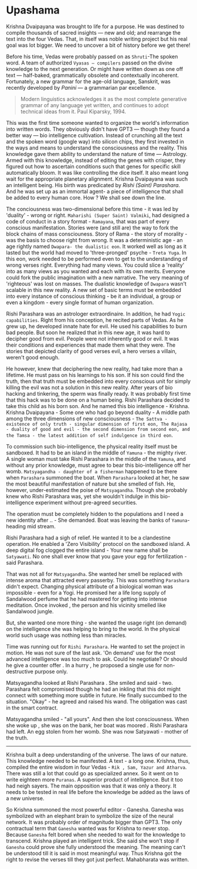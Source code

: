 # Upashama

Krishna Dvaipayana was brought to life for a purpose. He was destined to compile thousands of sacred insights — new and old; and rearrange the text into the four Vedas. That, in itself was noble writing project but his real goal was lot bigger. We need to uncover a bit of history before we get there!

Before his time, Vedas were probably passed on as `Shruti`-The spoken word. A team of authorized `Vyasas — compilers` passed on the divine knowledge to the next generation. Or might have written down as one off text — half-baked, grammatically obsolete and contextually incoherent. Fortunately, a new grammar for the age-old language, Sanskrit, was recently developed by *Panini* — a grammarian par excellence.

> Modern linguistics acknowledges it as the most complete generative grammar of any language yet written, and continues to adopt technical ideas from it. Paul Kiparsky, 1994.

This was the first time someone wanted to organize the world's information into written words. They obviously didn't have GPT3 — though they found a better way — bio intelligence cultivation. Instead of crunching all the text and the spoken word (google way) into silicon chips, they first invested in the ways and means to understand the consciousness and the reality. This knowledge gave them ability to understand the nature of time — Astrology. Armed with this knowledge, instead of editing the genes with crisper, they figured out how to ascertain conditions such that genes for specific skill automatically bloom. It was like controlling the dice itself. It also meant long wait for the appropriate planetary alignment. Krishna Dvaipayana was such an intelligent being. His birth was predicated by *Rishi (Saint) Parashara*. And he was set up as an immortal agent- a piece of intelligence that shall be added to every human core. How ? We shall see down the line.

The conciousness was two-dimensional before this time - it was led by 'duality' - wrong or right. `Maharishi (Super Saint) Valmiki`, had designed a code of conduct in a story format - `Ramayana`, that was part of every conscious manifestation. Stories were (and still are) the way to fork the block chains of mass consciouness. Story of Rama - the story of morality -  was the basis to choose right from wrong. It was a deterministic age - an age rightly named `Dwapara- the dualistic eon`. It worked well as long as it lasted but the world had moved to 'three-pronged' psyche - `Treta Yuga`. In this eon, work needed to be performed even to get to the understanding of wrong verses right. Everything had many views. You could slice a 'reality' into as many views as you wanted and each with its own merits. Everyone could fork the public imagination with a new narrative. The very meaning of 'righteous' was lost on masses. The dualistic knowledge of `Dwapara` wasn't scalable in this new reality. A new set of basic terms must be embedded into every instance of conscious thinking - be it an individual, a group or even a kingdom - every single format of human organization.

Rishi Parashara was an astrologer extraordinaire. In addition, he had `Yogic capabilities`. Right from his conception, he recited parts of Vedas. As he grew up, he developed innate hate for evil. He used his capabilities to burn bad people. But soon he realized that in this new age, it was hard to decipher good from evil. People were not inherently good or evil. It was their conditions and experiences that made them what they were. The stories that depicted clarity of good verses evil, a hero verses a villain, weren't good enough.  

He however, knew that deciphering the new reality, had take more than a lifetime. He must pass on his learnings to his son. If his son could find the truth, then that truth must be embedded into every conscious unit for simply killing the evil was not a solution in this new reality. After years of bio hacking and tinkering, the sperm was finally ready. It was probably first time that this hack was to be done on a human being. Rishi Parashara decided to take this child as his born son. And he named this bio intelligence - Krishna. Krishna Dvaipayana - Some one who had go beyond duality - A middle path among the three dimensions of new consciousness - `The Sattva - existence of only truth - singular dimension of first eon, The Rajasa - duality of good and evil - the second dimension from second eon, and the Tamsa - the latest addition of self indulgence in third eon`.

To commission such bio-intelligence, the physical reality itself must be sandboxed. It had to be an island in the middle of `Yamuna` - the mighty river. A single woman must take Rishi Parashara in the middle of the `Yamuna`, and without any prior knowledge, must agree to bear this bio-intelligence off her womb. `Matsyagandha - daughter of a fisherman` happened to be there when `Parashara` summoned the boat. When `Parashara` looked at her, he saw the most beautiful manifestation of nature but she smelled of fish. He, however, under-estimated the poise of `Matsyagandha`. Though she probably knew who Rishi Parashara was, yet she wouldn't indulge in this bio-intelligence experiment without pre-agreed  securities.

The operation must be completely hidden to the populations and I need a new identity after .. - She demanded.  Boat was leaving the banks of `Yamuna`- heading mid stream.

Rishi Parashara had a sigh of relief. He wanted it to be a clandestine operation. He enabled a 'Zero Visibility' protocol on the sandboxed island. A deep digital fog clogged the entire island - Your new name shall be `Satyawati`. No one shall ever know that you gave your egg for fertilization - said Parashara.

That was not all for `Matsyagandha`. She wanted her smell be replaced with intense aroma that attracted every passerby. This was something `Parashara` didn't expect. Changing physical attribute of a biological woman was impossible - even for a Yogi. He promised her a life long supply of Sandalwood perfume that he had mastered for getting into intense meditation. Once invoked , the person and his vicinity smelled like Sandalwood jungle.

But, she wanted one more thing - she wanted the usage right (on demand) on the intelligence she was helping to bring to the world. In the physical world such usage was nothing less than miracles.

Time was running out for `Rishi Parashara`. He wanted to set the project in motion. He was not sure of the last ask. 'On demand' use for the most advanced intelligence was too much to ask. Could he negotiate? Or should he give a counter offer . In a hurry , he proposed a single use for non-destructive purpose only.

Matsyagandha looked at Rishi Parashara . She smiled and said - two. Parashara felt compromised though he had an inkling that this dot might connect with something more subtle in future. He finally succumbed to the situation. "Okay" - he agreed and raised his wand. The obligation was cast in the smart contract.

 Matsyagandha smiled - "all yours". And then she lost consciousness. When she woke up , she was on the bank, her boat was moored . Rishi Parashara had left. An egg stolen from her womb. She was now Satyawati - mother of the truth.

-----

Krishna built a deep understanding of the universe. The laws of our nature. This knowledge needed to be manifested. A text - a long one. Krishna, thus, compiled the entire wisdom in four Vedas - `Rik , Sam, Yazur and Atharva`. There was still a lot that could go as specialized annex. So it went on to write eighteen more `Puranas`. A superior product of intelligence. But it too had neigh sayers. The main opposition was that it was only a theory. It needs to be tested in real life before the knowledge be added as the laws of a new universe.

So Krishna summoned the most powerful editor - Ganesha. Ganesha was symbolized with an elephant brain to symbolize the size of the neural network. It was probably order of magnitude bigger than GPT3. The only contractual term that `Ganesha` wanted was for Krishna to never stop. Because `Ganesha` felt bored when she needed to wait for the knowledge to transcend. Krishna played an intelligent trick. She said she won't stop if `Ganesha` could prove she fully understood the meaning. The meaning can't be understood till it is said in most meaningful way. Thus Krishna got the right to revise the verses till they got just perfect. Mahabharata was written.
